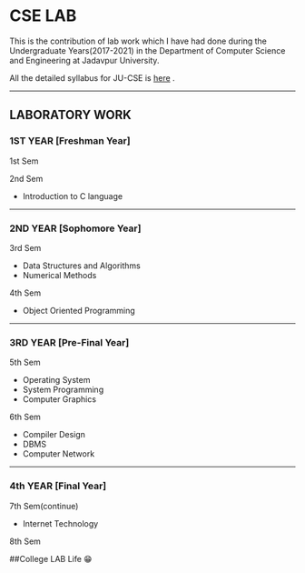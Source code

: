 # CSE LAB

This is the contribution of lab work which I have had done during the Undergraduate Years(2017-2021) in the Department of Computer Science and Engineering at Jadavpur University.

All the detailed syllabus for JU-CSE is [here](http://www.jaduniv.edu.in/upload_files/course_file/1408615750-1.pdf) .

---

## LABORATORY WORK

### 1ST YEAR [Freshman Year]

1st Sem

2nd Sem
 * Introduction to C language
 
---

### 2ND YEAR [Sophomore Year]
							
3rd Sem 
 * Data Structures and Algorithms
 * Numerical Methods

4th Sem
 * Object Oriented Programming

---

### 3RD YEAR [Pre-Final Year]

5th Sem
 * Operating System
 * System Programming
 * Computer Graphics 
 
6th Sem
 * Compiler Design
 * DBMS
 * Computer Network 
 
 ---
 
 ### 4th YEAR [Final Year]

7th Sem(continue)
 * Internet Technology
 
8th Sem 


##College LAB Life :grin:

